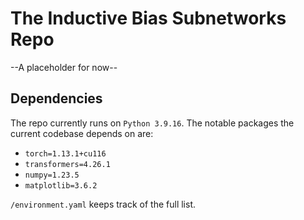 # The Inductive Bias Subnetworks Repo

--A placeholder for now--


## Dependencies

The repo currently runs on `Python 3.9.16`. The notable packages the current codebase depends on are:
- `torch=1.13.1+cu116`
- `transformers=4.26.1`
- `numpy=1.23.5`
- `matplotlib=3.6.2`

`/environment.yaml` keeps track of the full list.